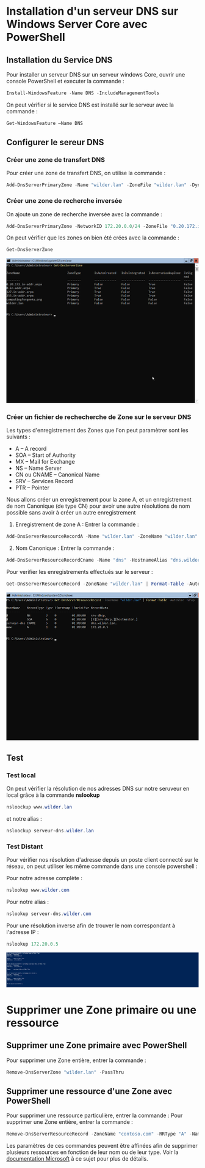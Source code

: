 # Installation d'un serveur DNS sur Windows Server Core avec PowerShell

## Installation du Service DNS
Pour installer un serveur DNS sur un serveur windows Core, ouvrir une console PowerShell et executer la commande :

```powershell
Install-WindowsFeature -Name DNS -IncludeManagementTools
```

On peut vérifier si le service DNS est installé sur le serveur avec la commande : 

```powershell
Get-WindowsFeature –Name DNS
```

## Configurer le sereur DNS

### Créer une zone de transfert DNS

Pour créer une zone de transfert DNS, on utilise la commande :

```powershell
Add-DnsServerPrimaryZone -Name "wilder.lan" -ZoneFile "wilder.lan" -DynamicUpdate None -PassThru 
```

### Créer une zone de recherche inversée

On ajoute un zone de recherche inversée avec la commande :

```powershell
Add-DnsServerPrimaryZone -NetworkID 172.20.0.0/24 -ZoneFile "0.20.172.in-addr.arpa.dns" -DynamicUpdate None -PassThru 
```

On peut vérifier que les zones on bien été crées avec la commande :

```powershell
Get-DnsServerZone
```
![dns-serveur-zone](images/get-dns-serveur-zone.png)

### Créer un fichier de rechecherche de Zone sur le serveur DNS

Les types d'enregistrement des Zones que l'on peut paramètrer sont les suivants :
 
- A – A record
- SOA – Start of Authority
- MX – Mail for Exchange
- NS – Name Server
- CN ou CNAME – Canonical Name
- SRV – Services Record
- PTR – Pointer

Nous allons créer un enregistrement pour la zone A, et un enregistrement de nom Canonique (de type CN) pour avoir une autre résolutions de nom possible sans avoir à créer un autre enregistrement

1. Enregistrement de zone A :
Entrer la commande :
```powershell
Add-DnsServerResourceRecordA -Name "wilder.lan" -ZoneName "wilder.lan" -IPv4Address "172.20.0.3" -TimeToLive 01:00:00 -CreatePtr -PassThru 
```

2. Nom Canonique :
Entrer la commande :
```powershell
Add-DnsServerResourceRecordCname -Name "dns" -HostnameAlias "dns.wilder.lan" -ZoneName "wilder.lan"
```

Pour verifier les enregistrements effectués sur le serveur :
```powershell
Get-DnsServerResourceRecord -ZoneName "wilder.lan" | Format-Table -AutoSize -Wrap
```
![enregistrement-zone](https://github.com/Tr3n4rT/wcs_network_quests/blob/main/Installation-serveur-DNS-windows/images/enregitrement-zone-verfi.png)

## Test 

### Test local
On peut vérifier la résolution de nos adresses DNS sur notre seruveur en local grâce à la commande __nslookup__

```powershell
nsloockup www.wilder.lan
```

et notre alias :

```powershell
nsloockup serveur-dns.wilder.lan
```

### Test Distant
Pour vérifier nos résolution d'adresse depuis un poste client connecté sur le réseau, on peut utiliser les même commande dans une console powershell :

Pour notre adresse complète :
```powershell
nslookup www.wilder.com
```

Pour notre alias :
```powershell
nslookup serveur-dns.wilder.com
```

Pour une résolution inverse afin de trouver le nom correspondant à l'adresse IP :
```powershell
nslookup 172.20.0.5
```

![dns-resolution-distant](images/verif-distant.png)

# Supprimer une Zone primaire ou une ressource

## Supprimer une Zone primaire avec PowerShell

Pour supprimer une Zone entière, entrer la commande :
```powershell
Remove-DnsServerZone "wilder.lan" -PassThru
```

## Supprimer une ressource d'une Zone avec PowerShell
Pour supprimer une ressource particulière, entrer la commande :
Pour supprimer une Zone entière, entrer la commande :

```powershell
Remove-DnsServerResourceRecord -ZoneName "contoso.com" -RRType "A" -Name "Host01" -RecordData "10.17.1.41"
```

Les paramètres de ces commandes peuvent être affinées afin de supprimer plusieurs ressources en fonction de leur nom ou de leur type. Voir la [documentation Microsoft](https://learn.microsoft.com/en-us/powershell/module/dnsserver/remove-dnsserverresourcerecord?view=windowsserver2025-ps) à ce sujet pour plus de détails.
